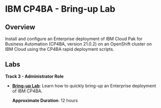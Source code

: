 # IBM CP4BA - Bring-up Lab

## Overview

Install and configure an Enterprise deployment of IBM Cloud Pak for Business Automation (CP4BA, version 21.0.2) on an OpenShift cluster on IBM Cloud using the CP4BA rapid deployment scripts.

## Labs

**Track 3 - Administrator Role**

- **[Bring-up Lab](Lab%20Guide%20-%20Bring-up%20Lab.pdf)**: Learn how to quickly bring-up an Enterprise deployment of IBM CP4BA.

  **Approximate Duration**: 12 hours